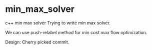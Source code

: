 # min_max_solver
c++ min max solver
Trying to write min max solver.

We can use push-relabel method for min cost max flow optimization.

Design: Cherry picked commit.

